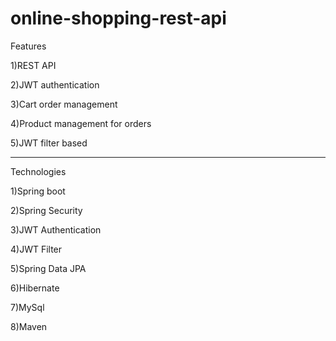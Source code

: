 # online-shopping-rest-api

Features


1)REST API

2)JWT authentication

3)Cart order management

4)Product management for orders

5)JWT filter based

------------------------


Technologies


1)Spring boot

2)Spring Security

3)JWT Authentication

4)JWT Filter

5)Spring Data JPA

6)Hibernate

7)MySql

8)Maven

